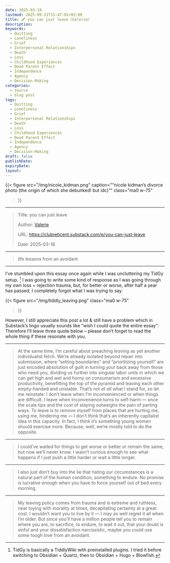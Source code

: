 ```yaml
---
date: 2025-03-19
lastmod: 2025-09-22T15:47:01+03:00
title: 🖋 you can just leave〈Valerie〉
description:
keywords:
  - Quitting
  - Loneliness
  - Grief
  - Interpersonal Relationships
  - Death
  - Loss
  - Childhood Experiences
  - Dead Parent Effect
  - Independence
  - Agency
  - Decision-Making
categories:
  - source
  - blog post
tags:
  - Quitting
  - Loneliness
  - Grief
  - Interpersonal Relationships
  - Death
  - Loss
  - Childhood Experiences
  - Dead Parent Effect
  - Independence
  - Agency
  - Decision-Making
draft: false
publishDate:
expiryDate:
layout:
---
```


{{< figure
  src="/img/nicole_kidman.png"
  caption="“nicole kidman’s divorce photo (the origin of which she debunked! but idc)”"
  class="ma0 w-75"
>}}

---

> Title: you can just leave
> 
> Author: [Valerie](https://substack.com/@valerieestrina)
> 
> URL: https://clubreticent.substack.com/p/you-can-just-leave
> 
> Date: 2025-03-18

---

> life lessons from an avoidant

---

I’ve stumbled upon this essay once again while I was uncluttering my TidGy setup. [^1] I was going to write some kind of response as I was going through my own loss + rejection trauma, but, for better or worse, after half a year has passed, I completely forgot what I was trying to say.

{{< figure
  src="/img/tiddly_leaving.png"
  class="ma0 w-75"
>}}

However, I still appreciate this post a lot & still have a problem which in Substack’s lingo usually sounds like “wish I could quote the entire essay”. Therefore I’ll leave three quote below – please don’t forget to read the whole thing if these resonate with you.

---

> At the same time, I’m careful about preaching _leaving_ as yet another individualist fetch. We’re already isolated beyond repair into submission, where “setting boundaries” and “prioritizing yourself” are just encoded absolution of guilt in turning your back away from those who need you, dividing us further into singular labor units in which we can get high and wet and horny on consumerism and excessive productivity, benefitting the top of the pyramid and leaving each other empty-handed and unstable. That’s not _at all_ what I stand for, so let me reinstate: I don’t leave when I’m inconvenienced or when things are difficult. I leave when inconvenience turns to self-harm — once the scale tips and the cost of staying outweighs the pain of parting ways. To leave is to remove myself from places that are hurting me, using me, hindering me — I don’t think that’s an inherently capitalist idea in this capacity. In fact, I think it’s something young women should exercise more. Because, well, we’re mostly told to do the opposite.

---

> I could’ve waited for things to get worse or better or remain the same, but now we’ll never know. I wasn’t curious enough to see what happens if I just push a little harder or wait a little longer.

---

> I also just don’t buy into the lie that hating our circumstances is a natural part of the human condition, something to endure. No promise is lucrative enough when you have to force yourself out of bed every morning.

---

> My leaving policy comes from trauma and is extreme and ruthless, near toying with morality at times, decapitating certainty at a great cost. I wouldn’t want you to live by it — I may as well regret it all when I’m older. But since you’ll have a million people tell you to remain where you are, to sacrifice, to endure, to wait it out, that your doubt is sinful and your dissatisfaction narcissistic, maybe you could use some tough love from an avoidant.

[^1]: TidGy is basically a TiddlyWiki with preinstalled plugins. I tried it before switching to Obsidian + Quartz, then to Obsidian + Hugo + Blowfish.
